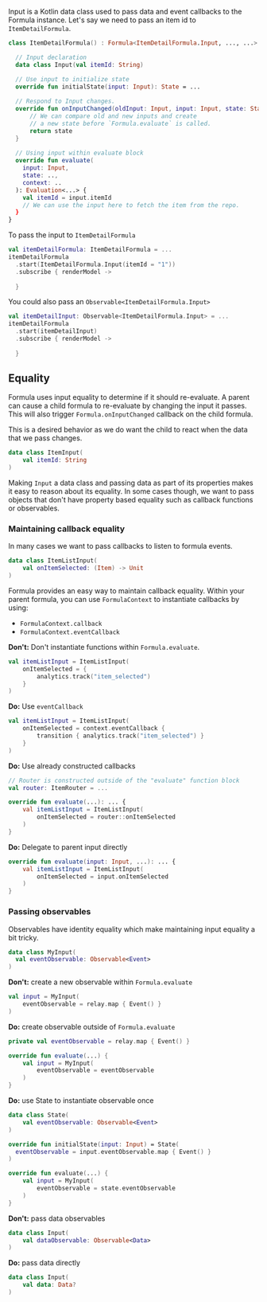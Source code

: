 Input is a Kotlin data class used to pass data and event callbacks to the Formula instance. Let's say we need to 
pass an item id to `ItemDetailFormula`. 
```kotlin
class ItemDetailFormula() : Formula<ItemDetailFormula.Input, ..., ...> {

  // Input declaration
  data class Input(val itemId: String)

  // Use input to initialize state
  override fun initialState(input: Input): State = ...
  
  // Respond to Input changes.
  override fun onInputChanged(oldInput: Input, input: Input, state: State): State {
      // We can compare old and new inputs and create
      // a new state before `Formula.evaluate` is called.
      return state 
  }
  
  // Using input within evaluate block
  override fun evaluate(
    input: Input,
    state: ..,
    context: ..
  ): Evaluation<...> {
    val itemId = input.itemId
    // We can use the input here to fetch the item from the repo.
  }
}
```

To pass the input to `ItemDetailFormula`
```kotlin
val itemDetailFormula: ItemDetailFormula = ...
itemDetailFormula
  .start(ItemDetailFormula.Input(itemId = "1"))
  .subscribe { renderModel ->
    
  }
```

You could also pass an `Observable<ItemDetailFormula.Input>`
```kotlin
val itemDetailInput: Observable<ItemDetailFormula.Input> = ...
itemDetailFormula
  .start(itemDetailInput)
  .subscribe { renderModel ->
    
  }
```

## Equality
Formula uses input equality to determine if it should re-evaluate. A parent can cause 
a child formula to re-evaluate by changing the input it passes. This will also trigger
`Formula.onInputChanged` callback on the child formula.

This is a desired behavior as we do want the child to react when the data that we pass changes.
```kotlin
data class ItemInput(
    val itemId: String
)
```

Making `Input` a data class and passing data as part of its properties makes it easy to reason
about its equality. In some cases though, we want to pass objects that don't have property based
equality such as callback functions or observables. 

### Maintaining callback equality
In many cases we want to pass callbacks to listen to formula events. 

```kotlin
data class ItemListInput(
    val onItemSelected: (Item) -> Unit
)
```

Formula provides an easy way to maintain callback equality. Within your parent formula, 
you can use `FormulaContext` to instantiate callbacks by using:

- `FormulaContext.callback`
- `FormulaContext.eventCallback` 

**Don't:** Don't instantiate functions within `Formula.evaluate`.
```kotlin
val itemListInput = ItemListInput(
    onItemSelected = {
        analytics.track("item_selected")
    }
)
```

**Do:** Use `eventCallback`
```kotlin
val itemListInput = ItemListInput(
    onItemSelected = context.eventCallback {
        transition { analytics.track("item_selected") }
    }
)
```

**Do:** Use already constructed callbacks
```kotlin
// Router is constructed outside of the "evaluate" function block
val router: ItemRouter = ...

override fun evaluate(...): ... {
    val itemListInput = ItemListInput(
        onItemSelected = router::onItemSelected
    )
}
```

**Do:** Delegate to parent input directly
```kotlin
override fun evaluate(input: Input, ...): ... {
    val itemListInput = ItemListInput(
        onItemSelected = input.onItemSelected
    )
}
```

### Passing observables
Observables have identity equality which make maintaining input equality a bit tricky.
```kotlin
data class MyInput(
  val eventObservable: Observable<Event>
)
```

**Don't:** create a new observable within `Formula.evaluate`
```kotlin
val input = MyInput(
    eventObservable = relay.map { Event() }
)
```

**Do:** create observable outside of `Formula.evaluate`

```kotlin
private val eventObservable = relay.map { Event() }

override fun evaluate(...) {
    val input = MyInput(
        eventObservable = eventObservable
    )
}
```

**Do:** use State to instantiate observable once
```kotlin
data class State(
    val eventObservable: Observable<Event>
)

override fun initialState(input: Input) = State(
  eventObservable = input.eventObservable.map { Event() }
)

override fun evaluate(...) {
    val input = MyInput(
        eventObservable = state.eventObservable
    )
}
```

**Don't:** pass data observables
```kotlin
data class Input(
    val dataObservable: Observable<Data>
)
```

**Do:** pass data directly
```kotlin
data class Input(
    val data: Data?
)
```